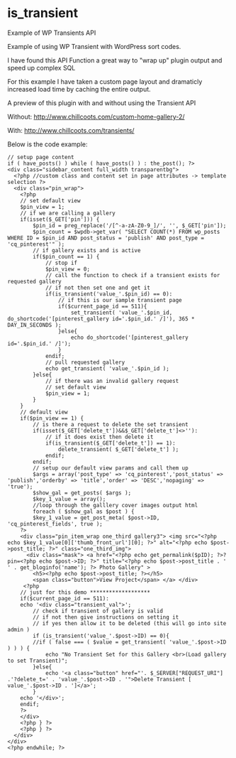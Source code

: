 is_transient
============

Example of WP Transients API

Example of using WP Transient with WordPress sort codes. 

I have found this API Function a great way to "wrap up" plugin output and speed up complex SQL

For this example I have taken a custom page layout and dramaticly increased load time by caching the entire output. 

A preview of this plugin with and without using the Transient API

Without: http://www.chillcoots.com/custom-home-gallery-2/

With: http://www.chillcoots.com/transients/

Below is the code example: 
<?php //*** http://www.chillcoots.com/transients/ ** ?>
 <!-- Begin main content -->
  <div class="inner_wrapper">
    <?php 
	// quick function to check if transient is valid
		function is_transient($t) {
			if ( false === ( $value = get_transient( $t ) ) ) {
				return 0;
			}else{
				return 1;
			}
		}		
	
	// setup page content
	if ( have_posts() ) while ( have_posts() ) : the_post(); ?>
    <div class="sidebar_content full_width transparentbg">
      <?php //custom class and content set in page attributes -> template selection ?>
      <div class="pin_wrap">
        <?php
		// set default view
		$pin_view = 1;
		// if we are calling a gallery 
		if(isset($_GET['pin'])) { 
			$pin_id = preg_replace('/[^-a-zA-Z0-9_]/', '', $_GET['pin']); 
			$pin_count = $wpdb->get_var( "SELECT COUNT(*) FROM wp_posts WHERE ID = $pin_id AND post_status = 'publish' AND post_type = 'cq_pinterest'" );
			// if gallery exists and is active
			if($pin_count == 1) {
				// stop if
				$pin_view = 0;
				// call the function to check if a transient exists for requested gallery 
				// if not then set one and get it
				if(is_transient('value_'.$pin_id) == 0):
					// if this is our sample transient page
					if($current_page_id == 511){
						set_transient( 'value_'.$pin_id, do_shortcode('[pinterest_gallery id='.$pin_id.' /]'), 365 * DAY_IN_SECONDS );
					}else{
						echo do_shortcode('[pinterest_gallery id='.$pin_id.' /]');
					}
				endif;
				// pull requested gallery
				echo get_transient( 'value_'.$pin_id );	
			}else{
				// if there was an invalid gallery request
				// set default view
				$pin_view = 1;
			}
		}
		// default view
		if($pin_view == 1) {
			// is there a request to delete the set transient			
			if(isset($_GET['delete_t'])&&$_GET['delete_t']<>''): 
				// if it does exist then delete it
				if(is_transient($_GET['delete_t']) == 1):
					delete_transient( $_GET['delete_t'] );
				endif;
			endif;
			// setup our default view params and call them up
			$args = array('post_type' => 'cq_pinterest','post_status' => 'publish','orderby' => 'title','order' => 'DESC','nopaging' => 'true');
			$show_gal = get_posts( $args );		
			$key_1_value = array();
			//loop through the galllery cover images output html
			foreach ( $show_gal as $post ) {
			$key_1_value = get_post_meta( $post->ID, 'cq_pinterest_fields', true );
		?>
        <div class="pin_item_wrap one_third gallery3"> <img src="<?php echo $key_1_value[0]['thumb_front_url'][0]; ?>" alt="<?php echo $post->post_title; ?>" class="one_third_img">
          <div class="mask"> <a href="<?php echo get_permalink($pID); ?>?pin=<?php echo $post->ID; ?>" title="<?php echo $post->post_title . ' ' . get_bloginfo('name'); ?> Photo Gallery" >
            <h5><?php echo $post->post_title; ?></h5>
            <span class="button">View Project</span> </a> </div>
         <?php 
		// just for this demo *******************
		if($current_page_id == 511): 
		echo '<div class="transient_val">';
			// check if transient of gallery is valid
			// if not then give instructions on setting it
			// if yes then allow it to be deleted (this will go into site admin )		
			if (is_transient('value_'.$post->ID) == 0){
			//if ( false === ( $value = get_transient( 'value_'.$post->ID ) ) ) {
				echo "No Transient Set for this Gallery <br>(Load gallery to set Transient)";
			}else{
				echo '<a class="button" href="'. $_SERVER["REQUEST_URI"] .'?delete_t=' . 'value_'.$post->ID . '">Delete Transient [ value_'.$post->ID . ']</a>';
			}
		echo '</div>';
		endif;
		?>
        </div>
        <?php } ?>
        <?php } ?>
      </div>
    </div>
    <?php endwhile; ?>
  </div>
  <!-- End main content --> 
